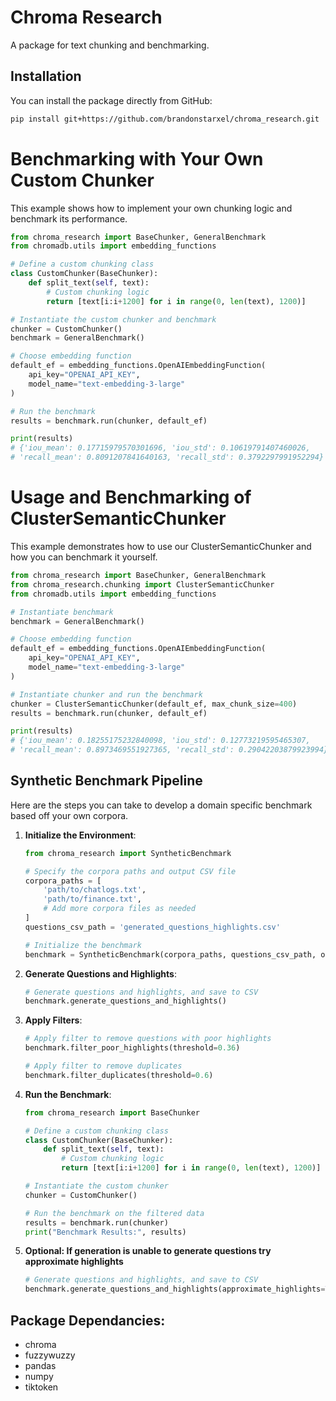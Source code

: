 # Chroma Research

A package for text chunking and benchmarking.

## Installation

You can install the package directly from GitHub:

```bash
pip install git+https://github.com/brandonstarxel/chroma_research.git
```


# Benchmarking with Your Own Custom Chunker
This example shows how to implement your own chunking logic and benchmark its performance.
```python
from chroma_research import BaseChunker, GeneralBenchmark
from chromadb.utils import embedding_functions

# Define a custom chunking class
class CustomChunker(BaseChunker):
    def split_text(self, text):
        # Custom chunking logic
        return [text[i:i+1200] for i in range(0, len(text), 1200)]

# Instantiate the custom chunker and benchmark
chunker = CustomChunker()
benchmark = GeneralBenchmark()

# Choose embedding function
default_ef = embedding_functions.OpenAIEmbeddingFunction(
    api_key="OPENAI_API_KEY",
    model_name="text-embedding-3-large"
)

# Run the benchmark
results = benchmark.run(chunker, default_ef)

print(results)
# {'iou_mean': 0.17715979570301696, 'iou_std': 0.10619791407460026, 
# 'recall_mean': 0.8091207841640163, 'recall_std': 0.3792297991952294}
```

# Usage and Benchmarking of ClusterSemanticChunker
This example demonstrates how to use our ClusterSemanticChunker and how you can benchmark it yourself.
```python
from chroma_research import BaseChunker, GeneralBenchmark
from chroma_research.chunking import ClusterSemanticChunker
from chromadb.utils import embedding_functions

# Instantiate benchmark
benchmark = GeneralBenchmark()

# Choose embedding function
default_ef = embedding_functions.OpenAIEmbeddingFunction(
    api_key="OPENAI_API_KEY",
    model_name="text-embedding-3-large"
)

# Instantiate chunker and run the benchmark
chunker = ClusterSemanticChunker(default_ef, max_chunk_size=400)
results = benchmark.run(chunker, default_ef)

print(results)
# {'iou_mean': 0.18255175232840098, 'iou_std': 0.12773219595465307, 
# 'recall_mean': 0.8973469551927365, 'recall_std': 0.29042203879923994}
```

## Synthetic Benchmark Pipeline

Here are the steps you can take to develop a domain specific benchmark based off your own corpora.

1. **Initialize the Environment**:

    ```python
    from chroma_research import SyntheticBenchmark
    
    # Specify the corpora paths and output CSV file
    corpora_paths = [
        'path/to/chatlogs.txt',
        'path/to/finance.txt',
        # Add more corpora files as needed
    ]
    questions_csv_path = 'generated_questions_highlights.csv'
    
    # Initialize the benchmark
    benchmark = SyntheticBenchmark(corpora_paths, questions_csv_path, openai_api_key="OPENAI_API_KEY")
    ```

2. **Generate Questions and Highlights**:

    ```python
    # Generate questions and highlights, and save to CSV
    benchmark.generate_questions_and_highlights()
    ```

3. **Apply Filters**:

    ```python
    # Apply filter to remove questions with poor highlights
    benchmark.filter_poor_highlights(threshold=0.36)
    
    # Apply filter to remove duplicates
    benchmark.filter_duplicates(threshold=0.6)
    ```

4. **Run the Benchmark**:

    ```python
    from chroma_research import BaseChunker

    # Define a custom chunking class
    class CustomChunker(BaseChunker):
        def split_text(self, text):
            # Custom chunking logic
            return [text[i:i+1200] for i in range(0, len(text), 1200)]

    # Instantiate the custom chunker
    chunker = CustomChunker()

    # Run the benchmark on the filtered data
    results = benchmark.run(chunker)
    print("Benchmark Results:", results)
    ```

2. **Optional: If generation is unable to generate questions try approximate highlights**

    ```python
    # Generate questions and highlights, and save to CSV
    benchmark.generate_questions_and_highlights(approximate_highlights=True)
    ```
## Package Dependancies:
- chroma
- fuzzywuzzy
- pandas
- numpy
- tiktoken